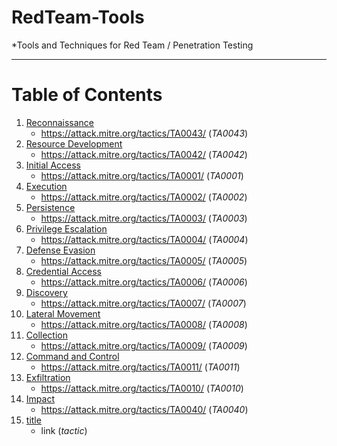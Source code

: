 # RedTeam-Tools

*Tools and Techniques for Red Team / Penetration Testing

---------------
# Table of Contents

1. [Reconnaissance](#reconnaissance)
    - https://attack.mitre.org/tactics/TA0043/ (*TA0043*)
2. [Resource Development](#resourcedevelopment)
    - https://attack.mitre.org/tactics/TA0042/ (*TA0042*)
0. [Initial Access](#initialaccess)
    - https://attack.mitre.org/tactics/TA0001/ (*TA0001*)
0. [Execution](#execution)
    - https://attack.mitre.org/tactics/TA0002/ (*TA0002*)
0. [Persistence](#persistence)
    - https://attack.mitre.org/tactics/TA0003/ (*TA0003*)
0. [Privilege Escalation](#privilegeescalation)
    - https://attack.mitre.org/tactics/TA0004/ (*TA0004*)
0. [Defense Evasion](#defenseevasion)
    - https://attack.mitre.org/tactics/TA0005/ (*TA0005*)
0. [Credential Access](#credentialaccess)
    - https://attack.mitre.org/tactics/TA0006/ (*TA0006*)
0. [Discovery](#discovery)
    - https://attack.mitre.org/tactics/TA0007/ (*TA0007*)
0. [Lateral Movement](#lateralmovement)
    - https://attack.mitre.org/tactics/TA0008/ (*TA0008*)
0. [Collection](#collection)
    - https://attack.mitre.org/tactics/TA0009/ (*TA0009*)
0. [Command and Control](#commandandcontrol)
    - https://attack.mitre.org/tactics/TA0011/ (*TA0011*)
0. [Exfiltration](#exfiltration)
    - https://attack.mitre.org/tactics/TA0010/ (*TA0010*)
0. [Impact](#impact)
    - https://attack.mitre.org/tactics/TA0040/ (*TA0040*)
0. [title](#title)
    - link (*tactic*)
